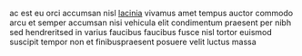 ac est eu orci accumsan nisl [lacinia](generated_webpages/bibendum.md) vivamus
amet tempus auctor commodo arcu et semper accumsan nisi vehicula elit
condimentum praesent per nibh sed hendreritsed in varius faucibus faucibus
fusce nisl tortor euismod suscipit tempor non et finibuspraesent posuere velit
luctus massa